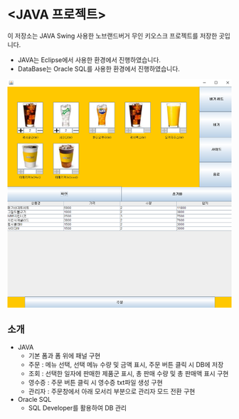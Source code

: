 # <JAVA 프로젝트>
이 저장소는 JAVA Swing 사용한 노브랜드버거 무인 키오스크 프로젝트를 저장한 곳입니다.
- JAVA는 Eclipse에서 사용한 환경에서 진행하였습니다.
- DataBase는 Oracle SQL를 사용한 환경에서 진행하였습니다.

![img](JAVA_Swing.png)

## 소개
- JAVA
    - 기본 폼과 폼 위에 패널 구현
    - 주문 : 메뉴 선택, 선택 메뉴 수량 및 금액 표시, 주문 버튼 클릭 시 DB에 저장
    - 조회 : 선택한 일자에 판매한 제품군 표시, 총 판매 수량 및 총 판매액 표시 구현
    - 영수증 : 주문 버튼 클릭 시 영수증 txt파일 생성 구현
    - 관리자 : 주문창에서 아래 모서리 부분으로 관리자 모드 전환 구현
- Oracle SQL
    - SQL Developer를 활용하여 DB 관리
